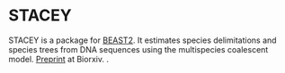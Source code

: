 # STACEY
STACEY is a package for [BEAST2](https://github.com/CompEvol/beast2). It estimates species delimitations and species trees from DNA sequences using the multispecies coalescent model. [Preprint](http://biorxiv.org/content/early/2015/03/22/010199) at Biorxiv. .

